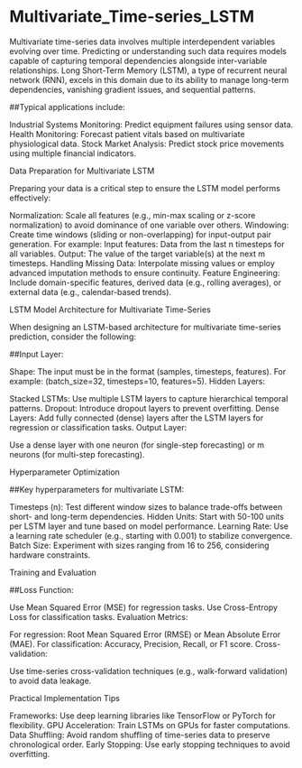 # Multivariate_Time-series_LSTM

Multivariate time-series data involves multiple interdependent variables evolving over time. Predicting or understanding such data requires models capable of capturing temporal dependencies alongside inter-variable relationships. Long Short-Term Memory (LSTM), a type of recurrent neural network (RNN), excels in this domain due to its ability to manage long-term dependencies, vanishing gradient issues, and sequential patterns.


##Typical applications include:


Industrial Systems Monitoring: Predict equipment failures using sensor data.
Health Monitoring: Forecast patient vitals based on multivariate physiological data.
Stock Market Analysis: Predict stock price movements using multiple financial indicators.

Data Preparation for Multivariate LSTM

Preparing your data is a critical step to ensure the LSTM model performs effectively:


Normalization: Scale all features (e.g., min-max scaling or z-score normalization) to avoid dominance of one variable over others.
Windowing: Create time windows (sliding or non-overlapping) for input-output pair generation. For example:
Input features: Data from the last n timesteps for all variables.
Output: The value of the target variable(s) at the next m timesteps.
Handling Missing Data: Interpolate missing values or employ advanced imputation methods to ensure continuity.
Feature Engineering: Include domain-specific features, derived data (e.g., rolling averages), or external data (e.g., calendar-based trends).

LSTM Model Architecture for Multivariate Time-Series

When designing an LSTM-based architecture for multivariate time-series prediction, consider the following:


##Input Layer:

Shape: The input must be in the format (samples, timesteps, features).
For example: (batch_size=32, timesteps=10, features=5).
Hidden Layers:

Stacked LSTMs: Use multiple LSTM layers to capture hierarchical temporal patterns.
Dropout: Introduce dropout layers to prevent overfitting.
Dense Layers: Add fully connected (dense) layers after the LSTM layers for regression or classification tasks.
Output Layer:

Use a dense layer with one neuron (for single-step forecasting) or m neurons (for multi-step forecasting).

Hyperparameter Optimization

##Key hyperparameters for multivariate LSTM:


Timesteps (n): Test different window sizes to balance trade-offs between short- and long-term dependencies.
Hidden Units: Start with 50-100 units per LSTM layer and tune based on model performance.
Learning Rate: Use a learning rate scheduler (e.g., starting with 0.001) to stabilize convergence.
Batch Size: Experiment with sizes ranging from 16 to 256, considering hardware constraints.

Training and Evaluation

##Loss Function:

Use Mean Squared Error (MSE) for regression tasks.
Use Cross-Entropy Loss for classification tasks.
Evaluation Metrics:

For regression: Root Mean Squared Error (RMSE) or Mean Absolute Error (MAE).
For classification: Accuracy, Precision, Recall, or F1 score.
Cross-validation:

Use time-series cross-validation techniques (e.g., walk-forward validation) to avoid data leakage.

Practical Implementation Tips

Frameworks: Use deep learning libraries like TensorFlow or PyTorch for flexibility.
GPU Acceleration: Train LSTMs on GPUs for faster computations.
Data Shuffling: Avoid random shuffling of time-series data to preserve chronological order.
Early Stopping: Use early stopping techniques to avoid overfitting.
